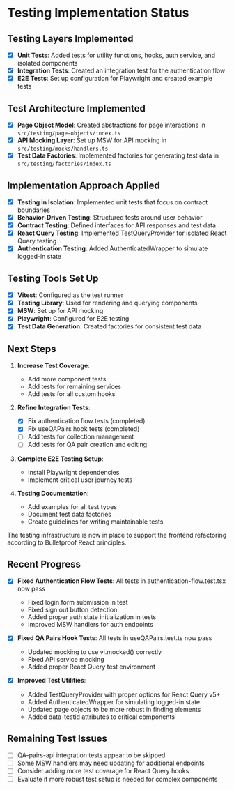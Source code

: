 # Testing Implementation Status

## Testing Layers Implemented

- [x] **Unit Tests**: Added tests for utility functions, hooks, auth service, and isolated components
- [x] **Integration Tests**: Created an integration test for the authentication flow
- [x] **E2E Tests**: Set up configuration for Playwright and created example tests

## Test Architecture Implemented

- [x] **Page Object Model**: Created abstractions for page interactions in `src/testing/page-objects/index.ts`
- [x] **API Mocking Layer**: Set up MSW for API mocking in `src/testing/mocks/handlers.ts`
- [x] **Test Data Factories**: Implemented factories for generating test data in `src/testing/factories/index.ts`

## Implementation Approach Applied

- [x] **Testing in Isolation**: Implemented unit tests that focus on contract boundaries
- [x] **Behavior-Driven Testing**: Structured tests around user behavior
- [x] **Contract Testing**: Defined interfaces for API responses and test data
- [x] **React Query Testing**: Implemented TestQueryProvider for isolated React Query testing
- [x] **Authentication Testing**: Added AuthenticatedWrapper to simulate logged-in state

## Testing Tools Set Up

- [x] **Vitest**: Configured as the test runner
- [x] **Testing Library**: Used for rendering and querying components
- [x] **MSW**: Set up for API mocking
- [x] **Playwright**: Configured for E2E testing
- [x] **Test Data Generation**: Created factories for consistent test data

## Next Steps

1. **Increase Test Coverage**:
   - Add more component tests
   - Add tests for remaining services
   - Add tests for all custom hooks

2. **Refine Integration Tests**:
   - [x] Fix authentication flow tests (completed)
   - [x] Fix useQAPairs hook tests (completed)
   - [ ] Add tests for collection management
   - [ ] Add tests for QA pair creation and editing

3. **Complete E2E Testing Setup**:
   - Install Playwright dependencies
   - Implement critical user journey tests

4. **Testing Documentation**:
   - Add examples for all test types
   - Document test data factories
   - Create guidelines for writing maintainable tests

The testing infrastructure is now in place to support the frontend refactoring according to Bulletproof React principles.

## Recent Progress

- [x] **Fixed Authentication Flow Tests**: All tests in authentication-flow.test.tsx now pass
  - Fixed login form submission in test
  - Fixed sign out button detection
  - Added proper auth state initialization in tests
  - Improved MSW handlers for auth endpoints

- [x] **Fixed QA Pairs Hook Tests**: All tests in useQAPairs.test.ts now pass
  - Updated mocking to use vi.mocked() correctly
  - Fixed API service mocking
  - Added proper React Query test environment

- [x] **Improved Test Utilities**:
  - Added TestQueryProvider with proper options for React Query v5+
  - Added AuthenticatedWrapper for simulating logged-in state
  - Updated page objects to be more robust in finding elements
  - Added data-testid attributes to critical components

## Remaining Test Issues

- [ ] QA-pairs-api integration tests appear to be skipped
- [ ] Some MSW handlers may need updating for additional endpoints
- [ ] Consider adding more test coverage for React Query hooks
- [ ] Evaluate if more robust test setup is needed for complex components
